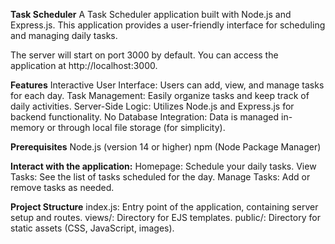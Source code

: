**Task Scheduler**
A Task Scheduler application built with Node.js and Express.js. This application provides a user-friendly interface for scheduling and managing daily tasks.

The server will start on port 3000 by default. You can access the application at http://localhost:3000.

**Features**
Interactive User Interface: Users can add, view, and manage tasks for each day.
Task Management: Easily organize tasks and keep track of daily activities.
Server-Side Logic: Utilizes Node.js and Express.js for backend functionality.
No Database Integration: Data is managed in-memory or through local file storage (for simplicity).

**Prerequisites**
Node.js (version 14 or higher)
npm (Node Package Manager)

**Interact with the application:**
Homepage: Schedule your daily tasks.
View Tasks: See the list of tasks scheduled for the day.
Manage Tasks: Add or remove tasks as needed.

**Project Structure**
index.js: Entry point of the application, containing server setup and routes.
views/: Directory for EJS templates.
public/: Directory for static assets (CSS, JavaScript, images).
